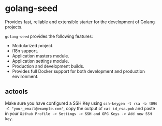 # golang-seed

Provides fast, reliable and extensible starter for the development of Golang projects.

`golang-seed` provides the following features:

- Modularized project.
- i18n support.
- Application masters module.
- Application settings module.
- Production and development builds.
- Provides full Docker support for both development and production environment.

## actools

Make sure you have configured a SSH Key using `ssh-keygen -t rsa -b 4096 -C "your_email@example.com"`, copy the output of `cat id_rsa.pub` and paste in your `Github Profile -> Settings -> SSH and GPG Keys -> Add new SSH key`.